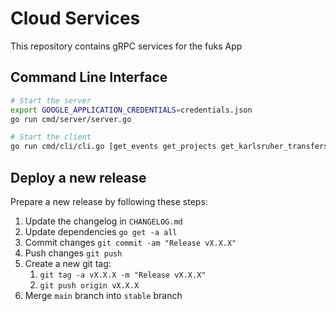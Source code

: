 # Cloud Services

This repository contains gRPC services for the fuks App

## Command Line Interface

```bash
# Start the server
export GOOGLE_APPLICATION_CREDENTIALS=credentials.json
go run cmd/server/server.go

# Start the client
go run cmd/cli/cli.go [get_events get_projects get_karlsruher_transfers]
```

## Deploy a new release

Prepare a new release by following these steps:

1. Update the changelog in `CHANGELOG.md`
2. Update dependencies `go get -a all`
3. Commit changes `git commit -am "Release vX.X.X"`
4. Push changes `git push`
5. Create a new git tag:
    1. `git tag -a vX.X.X -m "Release vX.X.X"`
    2. `git push origin vX.X.X`
6. Merge `main` branch into `stable` branch
